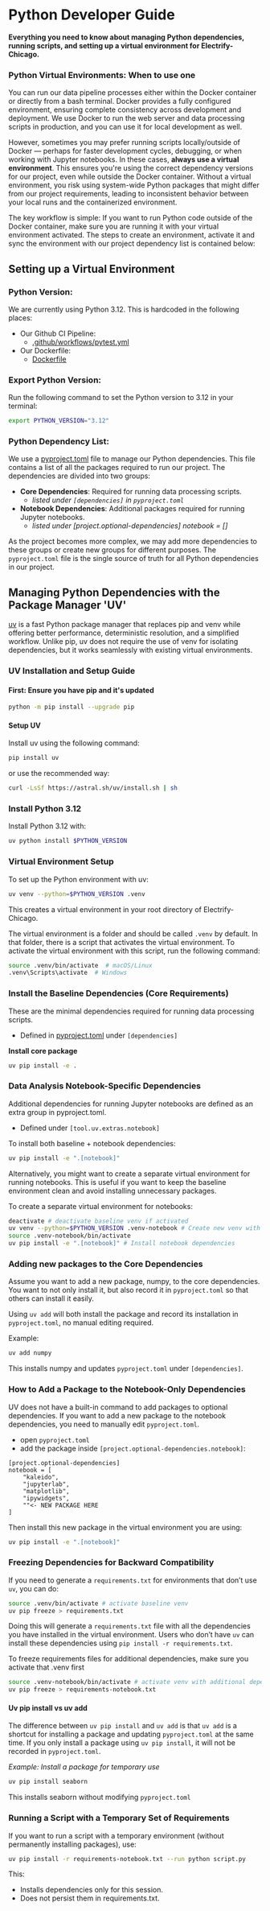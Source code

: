 # Python Developer Guide

**Everything you need to know about managing Python dependencies, running scripts, and setting up a virtual environment for Electrify-Chicago.**

### Python Virtual Environments: When to use one

You can run our data pipeline processes either within the Docker container or directly from a bash terminal. Docker provides a fully configured environment, ensuring complete consistency across development and deployment. We use Docker to run the web server and data processing scripts in production, and you can use it for local development as well.

However, sometimes you may prefer running scripts locally/outside of Docker — perhaps for faster development cycles, debugging, or when working with Jupyter notebooks. In these cases, **always use a virtual environment**. This ensures you're using the correct dependency versions for our project, even while outside the Docker container. Without a virtual environment, you risk using system-wide Python packages that might differ from our project requirements, leading to inconsistent behavior between your local runs and the containerized environment.

The key workflow is simple: If you want to run Python code outside of the Docker container, make sure you are running it with your virtual environment activated. The steps to create an environment, activate it and sync the environment with our project dependency list is contained below:

## Setting up a Virtual Environment

### Python Version:

We are currently using Python 3.12. This is hardcoded in the following places:

- Our Github CI Pipeline:
  - [.github/workflows/pytest.yml](.github/workflows/pytest.yml)
- Our Dockerfile:
  - [Dockerfile](Dockerfile)

### Export Python Version:

Run the following command to set the Python version to 3.12 in your terminal:

```bash
export PYTHON_VERSION="3.12"
```

### Python Dependency List:

We use a [pyproject.toml](pyproject.toml) file to manage our Python dependencies. This file contains a list of all the packages required to run our project. The dependencies are divided into two groups:

- **Core Dependencies**: Required for running data processing scripts.
  - _listed under `[dependencies]` in `pyproject.toml`_
- **Notebook Dependencies**: Additional packages required for running Jupyter notebooks.
  - _listed under [project.optional-dependencies] notebook = []_

As the project becomes more complex, we may add more dependencies to these groups or create new groups for different purposes. The `pyproject.toml` file is the single source of truth for all Python dependencies in our project.

## Managing Python Dependencies with the Package Manager 'UV'

[uv](https://github.com/astral-sh/uv) is a fast Python package manager that replaces pip and venv while offering better performance, deterministic resolution, and a simplified workflow. Unlike pip, uv does not require the use of venv for isolating dependencies, but it works seamlessly with existing virtual environments.

### UV Installation and Setup Guide

#### First: Ensure you have pip and it's updated

```bash
python -m pip install --upgrade pip
```

#### Setup UV

Install uv using the following command:

```bash
pip install uv
```

or use the recommended way:

```bash
curl -LsSf https://astral.sh/uv/install.sh | sh
```

### Install Python 3.12

Install Python 3.12 with:

```bash
uv python install $PYTHON_VERSION
```

### Virtual Environment Setup

To set up the Python environment with uv:

```bash
uv venv --python=$PYTHON_VERSION .venv
```

This creates a virtual environment in your root directory of Electrify-Chicago.

The virtual environment is a folder and should be called `.venv` by default. In that folder, there is a script that activates the virtual environment. To activate the virtual environment with this script, run the following command:

```bash
source .venv/bin/activate  # macOS/Linux
.venv\Scripts\activate  # Windows
```

### Install the Baseline Dependencies (Core Requirements)

These are the minimal dependencies required for running data processing scripts.

- Defined in [pyproject.toml](pyproject.toml) under `[dependencies]`

**Install core package**

```bash
uv pip install -e .
```

### Data Analysis Notebook-Specific Dependencies

Additional dependencies for running Jupyter notebooks are defined as an extra group in pyproject.toml.

- Defined under `[tool.uv.extras.notebook]`

To install both baseline + notebook dependencies:

```bash
uv pip install -e ".[notebook]"
```

Alternatively, you might want to create a separate virtual environment for running notebooks. This is useful if you want to keep the baseline environment clean and avoid installing unnecessary packages.

To create a separate virtual environment for notebooks:

```bash
deactivate # deactivate baseline venv if activated
uv venv --python=$PYTHON_VERSION .venv-notebook # Create new venv with different name
source .venv-notebook/bin/activate
uv pip install -e ".[notebook]" # Install notebook dependencies
```

### Adding new packages to the Core Dependencies

Assume you want to add a new package, numpy, to the core dependencies. You want to not only install it, but also record it in `pyproject.toml` so that others can install it easily.

Using `uv add` will both install the package and record its installation in `pyproject.toml`, no manual editing required.

Example:

```bash
uv add numpy
```

This installs numpy and updates `pyproject.toml` under `[dependencies]`.

### How to Add a Package to the Notebook-Only Dependencies

UV does not have a built-in command to add packages to optional dependencies. If you want to add a new package to the notebook dependencies, you need to manually edit `pyproject.toml`.

- open `pyproject.toml`
- add the package inside `[project.optional-dependencies.notebook]`:

```text
[project.optional-dependencies]
notebook = [
    "kaleido",
    "jupyterlab",
    "matplotlib",
    "ipywidgets",
    ""<- NEW PACKAGE HERE
]
```

Then install this new package in the virtual environment you are using:

```bash
uv pip install -e ".[notebook]"
```

### Freezing Dependencies for Backward Compatibility

If you need to generate a `requirements.txt` for environments that don’t use `uv`, you can do:

```bash
source .venv/bin/activate # activate baseline venv
uv pip freeze > requirements.txt
```

Doing this will generate a `requirements.txt` file with all the dependencies you have installed in the virtual environment. Users who don’t have `uv` can install these dependencies using `pip install -r requirements.txt`.

To freeze requirements files for additional dependencies, make sure you activate that .venv first

```bash
source .venv-notebook/bin/activate # activate venv with additional depencies
uv pip freeze > requirements-notebook.txt
```

#### Uv pip install vs uv add

The difference between `uv pip install` and `uv add` is that `uv add` is a shortcut for installing a package and updating `pyproject.toml` at the same time. If you only install a package using `uv pip install`, it will not be recorded in `pyproject.toml`.

_Example: Install a package for temporary use_

```bash
uv pip install seaborn
```

This installs seaborn without modifying `pyproject.toml`

### Running a Script with a Temporary Set of Requirements

If you want to run a script with a temporary environment (without permanently installing packages), use:

```bash
uv pip install -r requirements-notebook.txt --run python script.py
```

This:

- Installs dependencies only for this session.
- Does not persist them in requirements.txt.
